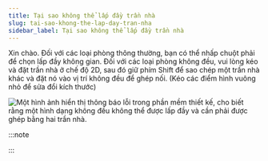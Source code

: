 ```yaml
---
title: Tại sao không thể lấp đầy trần nhà
slug: tai-sao-khong-the-lap-day-tran-nha
sidebar_label: Tại sao không thể lấp đầy trần nhà
---
```


Xin chào. Đối với các loại phòng thông thường, bạn có thể nhấp chuột phải để chọn lấp đầy không gian. Đối với các loại phòng không đều, vui lòng kéo và đặt trần nhà ở chế độ 2D, sau đó giữ phím Shift để sao chép một trần nhà khác và đặt nó vào vị trí không đều để ghép nối. (Kéo các điểm hình vuông nhỏ để sửa đổi kích thước)

![Một hình ảnh hiển thị thông báo lỗi trong phần mềm thiết kế, cho biết rằng một hình dạng không đều không thể được lấp đầy và cần phải được ghép bằng hai trần nhà.](https://storage.googleapis.com/jegavn_kb/images/fc119592-a623-458b-90fa-eea18da16609.png)

:::note



:::